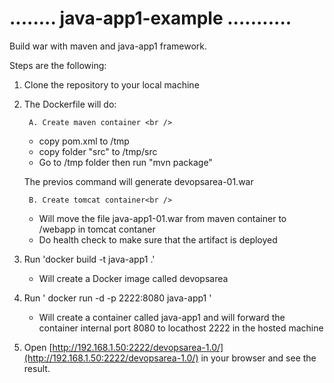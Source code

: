 # ........ java-app1-example  ...........

Build war with maven and java-app1 framework.

Steps are the following:

1. Clone the repository to your local machine
2. The Dockerfile will do:

        A. Create maven container <br />
        
     * copy pom.xml to /tmp <br />
     * copy folder "src" to /tmp/src <br />
     * Go to /tmp folder then run "mvn package"<br />
      
      The previos command will generate devopsarea-01.war<br />
        
        B. Create tomcat container<br />
        
     * Will move the file java-app1-01.war from maven container to /webapp in tomcat contaner<br />
     * Do health check to make sure that the artifact is deployed

3. Run 'docker build -t java-app1 .' <br />
    
     * Will create a Docker image called devopsarea <br />

4. Run ' docker run -d -p 2222:8080 java-app1 ' <br />
     * Will create a container called java-app1 and will forward the container internal port 8080 to locathost 2222 in the hosted machine 

5. Open [http://192.168.1.50:2222/devopsarea-1.0/](http://192.168.1.50:2222/devopsarea-1.0/) in your browser and see the result.
